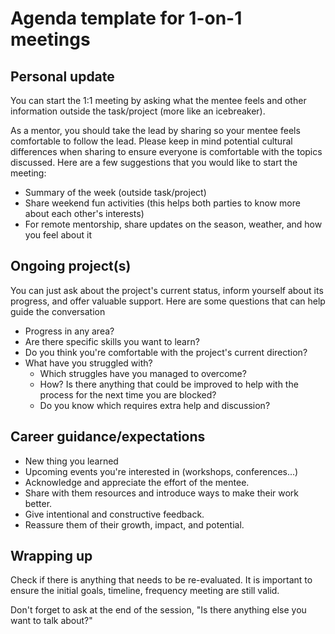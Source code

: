 # Agenda template for 1-on-1 meetings


## Personal update
You can start the 1:1 meeting by asking what the mentee feels and other information outside the task/project (more like an icebreaker).

As a mentor, you should take the lead by sharing so your mentee feels comfortable to follow the lead. Please keep in mind potential cultural differences when sharing to ensure everyone is comfortable with the topics discussed. Here are a few suggestions that you would like to start the meeting:

- Summary of the week (outside task/project)
- Share weekend fun activities (this helps both parties to know more about each other's interests)
- For remote mentorship, share updates on the season, weather, and how you feel about it

## Ongoing project(s)

You can just ask about the project's current status, inform yourself about its progress, and offer valuable support. Here are some questions that can help guide the conversation

- Progress in any area?
- Are there specific skills you want to learn?
- Do you think you're comfortable with the project's current direction?
- What have you struggled with?
    - Which struggles have you managed to overcome?
    - How? Is there anything that could be improved to help with the process for the next time you are blocked?
    - Do you know which requires extra help and discussion?

## Career guidance/expectations

- New thing you learned
- Upcoming events you're interested in (workshops, conferences...)
- Acknowledge and appreciate the effort of the mentee.
- Share with them resources and introduce ways to make their work better.
- Give intentional and constructive feedback.
- Reassure them of their growth, impact, and potential.

## Wrapping up

Check if there is anything that needs to be re-evaluated. It is important to ensure the initial goals, timeline, frequency meeting are still valid.

Don't forget to ask at the end of the session, "Is there anything else you want to talk about?"
